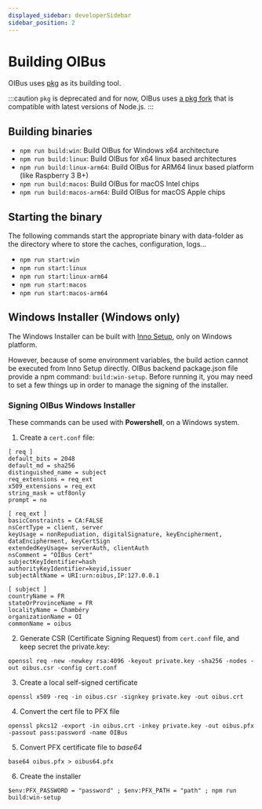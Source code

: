```yaml
---
displayed_sidebar: developerSidebar
sidebar_position: 2
---
```


# Building OIBus

OIBus uses [pkg](https://github.com/vercel/pkg) as its building tool.

:::caution
`pkg` is deprecated and for now, OIBus uses [a pkg fork](https://github.com/yao-pkg/pkg) that is compatible with latest versions
of Node.js.
:::

## Building binaries

- `npm run build:win`: Build OIBus for Windows x64 architecture
- `npm run build:linux`: Build OIBus for x64 linux based architectures
- `npm run build:linux-arm64`: Build OIBus for ARM64 linux based platform (like Raspberry 3 B+)
- `npm run build:macos`: Build OIBus for macOS Intel chips
- `npm run build:macos-arm64`: Build OIBus for macOS Apple chips

## Starting the binary

The following commands start the appropriate binary with data-folder as the directory where to store the caches, configuration, logs...

- `npm run start:win`
- `npm run start:linux`
- `npm run start:linux-arm64`
- `npm run start:macos`
- `npm run start:macos-arm64`

## Windows Installer (Windows only)

The Windows Installer can be built with [Inno Setup](https://jrsoftware.org/isinfo.php), only on Windows platform.

However, because of some environment variables, the build action cannot be executed from Inno Setup directly. OIBus backend package.json
file provide a npm command: `build:win-setup`. Before running it, you may need to set a few things up in order to manage the signing of the
installer.

### Signing OIBus Windows Installer

These commands can be used with **Powershell**, on a Windows system.

1. Create a `cert.conf` file:

```
[ req ]
default_bits = 2048
default_md = sha256
distinguished_name = subject
req_extensions = req_ext
x509_extensions = req_ext
string_mask = utf8only
prompt = no

[ req_ext ]
basicConstraints = CA:FALSE
nsCertType = client, server
keyUsage = nonRepudiation, digitalSignature, keyEncipherment, dataEncipherment, keyCertSign
extendedKeyUsage= serverAuth, clientAuth
nsComment = "OIBus Cert"
subjectKeyIdentifier=hash
authorityKeyIdentifier=keyid,issuer
subjectAltName = URI:urn:oibus,IP:127.0.0.1

[ subject ]
countryName = FR
stateOrProvinceName = FR
localityName = Chambéry
organizationName = OI
commonName = oibus
```

2. Generate CSR (Certificate Signing Request) from `cert.conf` file, and keep secret the private.key:

```
openssl req -new -newkey rsa:4096 -keyout private.key -sha256 -nodes -out oibus.csr -config cert.conf
```

3. Create a local self-signed certificate

```
openssl x509 -req -in oibus.csr -signkey private.key -out oibus.crt
```

4. Convert the cert file to PFX file

```
openssl pkcs12 -export -in oibus.crt -inkey private.key -out oibus.pfx -passout pass:password -name OIBus
```

5. Convert PFX certificate file to _base64_

```
base64 oibus.pfx > oibus64.pfx
```

6. Create the installer

```
$env:PFX_PASSWORD = "password" ; $env:PFX_PATH = "path" ; npm run build:win-setup
```
